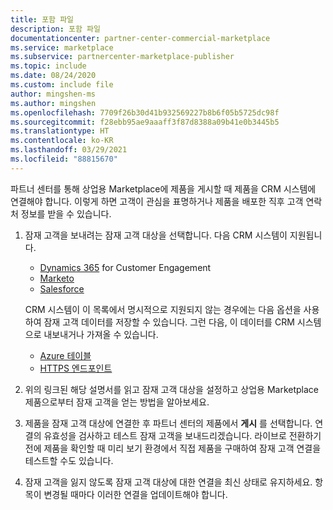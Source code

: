 ```yaml
---
title: 포함 파일
description: 포함 파일
documentationcenter: partner-center-commercial-marketplace
ms.service: marketplace
ms.subservice: partnercenter-marketplace-publisher
ms.topic: include
ms.date: 08/24/2020
ms.custom: include file
author: mingshen-ms
ms.author: mingshen
ms.openlocfilehash: 7709f26b30d41b932569227b8b6f05b5725dc98f
ms.sourcegitcommit: f28ebb95ae9aaaff3f87d8388a09b41e0b3445b5
ms.translationtype: HT
ms.contentlocale: ko-KR
ms.lasthandoff: 03/29/2021
ms.locfileid: "88815670"
---
```

파트너 센터를 통해 상업용 Marketplace에 제품을 게시할 때 제품을 CRM 시스템에 연결해야 합니다. 이렇게 하면 고객이 관심을 표명하거나 제품을 배포한 직후 고객 연락처 정보를 받을 수 있습니다.

1. 잠재 고객을 보내려는 잠재 고객 대상을 선택합니다. 다음 CRM 시스템이 지원됩니다.

    * [Dynamics 365](../commercial-marketplace-lead-management-instructions-dynamics.md) for Customer Engagement
    * [Marketo](../commercial-marketplace-lead-management-instructions-marketo.md)
    * [Salesforce](../commercial-marketplace-lead-management-instructions-salesforce.md)

    CRM 시스템이 이 목록에서 명시적으로 지원되지 않는 경우에는 다음 옵션을 사용하여 잠재 고객 데이터를 저장할 수 있습니다. 그런 다음, 이 데이터를 CRM 시스템으로 내보내거나 가져올 수 있습니다.

    * [Azure 테이블](../commercial-marketplace-lead-management-instructions-azure-table.md)
    * [HTTPS 엔드포인트](../commercial-marketplace-lead-management-instructions-https.md)

1. 위의 링크된 해당 설명서를 읽고 잠재 고객 대상을 설정하고 상업용 Marketplace 제품으로부터 잠재 고객을 얻는 방법을 알아보세요.
1. 제품을 잠재 고객 대상에 연결한 후 파트너 센터의 제품에서 **게시** 를 선택합니다. 연결의 유효성을 검사하고 테스트 잠재 고객을 보내드리겠습니다. 라이브로 전환하기 전에 제품을 확인할 때 미리 보기 환경에서 직접 제품을 구매하여 잠재 고객 연결을 테스트할 수도 있습니다.
1. 잠재 고객을 잃지 않도록 잠재 고객 대상에 대한 연결을 최신 상태로 유지하세요. 항목이 변경될 때마다 이러한 연결을 업데이트해야 합니다.

